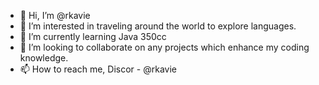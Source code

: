 - 👋 Hi, I’m @rkavie
- 👀 I’m interested in traveling around the world to explore languages.
- 🌱 I’m currently learning Java 350cc
- 💞️ I’m looking to collaborate on any projects which enhance my coding knowledge.
- 📫 How to reach me, Discor - @rkavie

<!---
rkavie/rkavie is a ✨ special ✨ repository because its `README.md` (this file) appears on your GitHub profile.
You can click the Preview link to take a look at your changes.
--->
